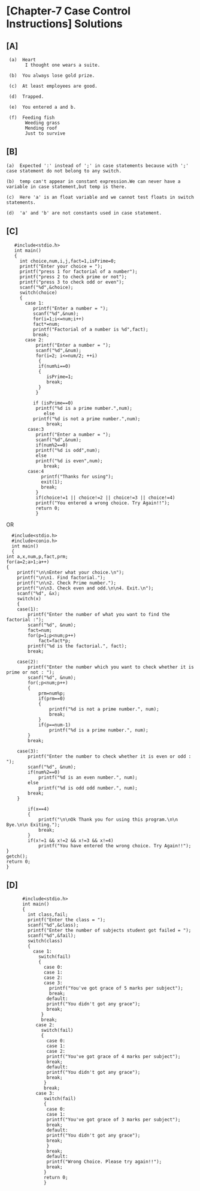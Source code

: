 # [Chapter-7 Case Control Instructions] Solutions

## [A]

     (a)  Heart
           I thought one wears a suite.
     
     (b)  You always lose gold prize.
     
     (c)  At least employees are good.
     
     (d)  Trapped.
     
     (e)  You entered a and b.
     
     (f)  Feeding fish
           Weeding grass
           Mending roof
           Just to survive
           
## [B]

    (a)  Expected ':' instead of ';' in case statements because with ';' case statement do not belong to any switch.
     
    (b)  temp can't appear in constant expression.We can never have a variable in case statement,but temp is there.
     
    (c)  Here 'a' is an float variable and we cannot test floats in switch statements.
     
    (d)  'a' and 'b' are not constants used in case statement.
      
## [C]

       #include<stdio.h>
       int main()
       {
         int choice,num,i,j,fact=1,isPrime=0;
         printf("Enter your choice = ");
         printf("press 1 for factorial of a number");
         printf("press 2 to check prime or not");
         printf("press 3 to check odd or even");
         scanf("%d",&choice);
         switch(choice)
         {
           case 1:
              printf("Enter a number = ");
              scanf("%d",&num);
              for(i=1;i<=num;i++)
              fact*=num;
              printf("Factorial of a number is %d",fact);
              break;
           case 2:
               printf("Enter a number = ");
               scanf("%d",&num);
               for(i=2; i<=num/2; ++i)
                {
                if(num%i==0)
                {
                   isPrime=1;
                   break;
                }
               }

              if (isPrime==0)
               printf("%d is a prime number.",num);
                  else
              printf("%d is not a prime number.",num);
                   break;
            case:3
               printf("Enter a number = ");
               scanf("%d",&num);
               if(num%2==0)
               printf("%d is odd",num);
               else
               printf("%d is even",num);
                  break;
            case:4
                 printf("Thanks for using");
                 exit(1);
                 break;
               }
               if(choice!=1 || choice!=2 || choice!=3 || choice!=4)
               printf("You entered a wrong choice. Try Again!!");
               return 0;
               }
         
   OR
   
      #include<stdio.h>
      #include<conio.h>
      int main()
      {
    int a,x,num,p,fact,prm;
    for(a=2;a>1;a++)
    {
        printf("\n\nEnter what your choice.\n");
        printf("\n\n1. Find factorial.");
        printf("\n\n2. Check Prime number.");
        printf("\n\n3. Check even and odd.\n\n4. Exit.\n");
        scanf("%d", &x);
        switch(x)
        {
        case(1):
            printf("Enter the number of what you want to find the factorial :");
            scanf("%d", &num);
            fact=num;
            for(p=1;p<num;p++)
                fact=fact*p;
            printf("%d is the factorial.", fact);
            break;
            
        case(2):
            printf("Enter the number which you want to check whether it is prime or not : ");
            scanf("%d", &num);
            for(;p<num;p++)
            {
                prm=num%p;
                if(prm==0)
                {
                    printf("%d is not a prime number.", num);
                    break;	
                }
                if(p==num-1)
                    printf("%d is a prime number.", num);
            }
            break;
            
        case(3):
            printf("Enter the number to check whether it is even or odd : ");
            scanf("%d", &num);
            if(num%2==0)
                printf("%d is an even number.", num);
            else
                printf("%d is odd odd number.", num);
            break;
    	}
            
            if(x==4)
            {
                printf("\n\nOk Thank you for using this program.\n\n Bye.\n\n Exiting.");
                break;
            }
            if(x!=1 && x!=2 && x!=3 && x!=4)
                printf("You have entered the wrong choice. Try Again!!");
    }
    getch();
    return 0;
    }

## [D]

          #include<stdio.h>
          int main()
          {
            int class,fail;
            printf("Enter the class = ");
            scanf("%d",&class);
            printf("Enter the number of subjects student got failed = ");
            scanf("%d",&fail);
            switch(class)
            {
              case 1:
                switch(fail)
                {
                  case 0:
                  case 1:
                  case 2:
                  case 3:
                    printf("You've got grace of 5 marks per subject");
                    break;
                   default:
                   printf("You didn't got any grace");
                   break;
                 }
                 break;
               case 2:
                 switch(fail)
                 {
                   case 0:
                   case 1:
                   case 2:
                   printf("You've got grace of 4 marks per subject");
                   break;
                   default:
                   printf("You didn't got any grace");
                   break;
                  }
                  break;
               case 3:
                  switch(fail)
                  {
                   case 0:
                   case 1:
                   printf("You've got grace of 3 marks per subject");
                   break;
                   default:
                   printf("You didn't got any grace");
                   break;
                   }
                   break;
                   default:
                   printf("Wrong Choice. Please try again!!");
                   break;
                  }  
                  return 0;
                  }


     
         
